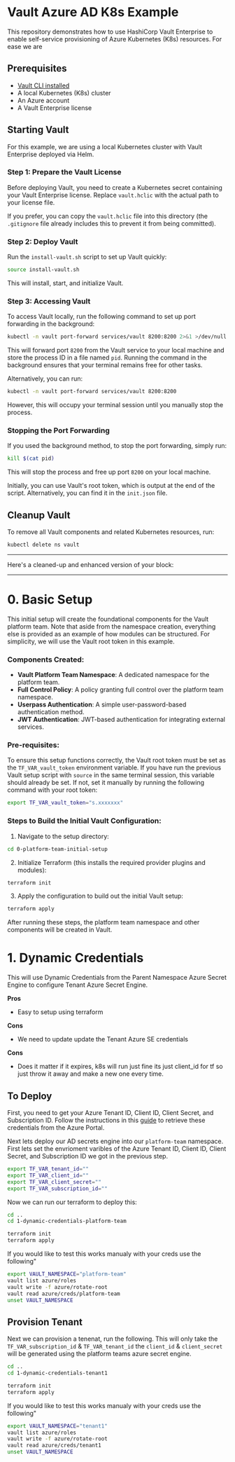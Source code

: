 # Vault Azure AD K8s Example

This repository demonstrates how to use HashiCorp Vault Enterprise to enable self-service provisioning of Azure Kubernetes (K8s) resources. For ease we are 

## Prerequisites
* [Vault CLI installed](https://developer.hashicorp.com/vault/docs/install)
* A local Kubernetes (K8s) cluster
* An Azure account
* A Vault Enterprise license

## Starting Vault

For this example, we are using a local Kubernetes cluster with Vault Enterprise deployed via Helm.

### Step 1: Prepare the Vault License

Before deploying Vault, you need to create a Kubernetes secret containing your Vault Enterprise license. Replace `vault.hclic` with the actual path to your license file.

If you prefer, you can copy the `vault.hclic` file into this directory (the `.gitignore` file already includes this to prevent it from being committed).

### Step 2: Deploy Vault

Run the `install-vault.sh` script to set up Vault quickly:

```bash
source install-vault.sh
```

This will install, start, and initialize Vault.

### Step 3: Accessing Vault

To access Vault locally, run the following command to set up port forwarding in the background:

```bash
kubectl -n vault port-forward services/vault 8200:8200 2>&1 >/dev/null & PORT_FORWARD_PID=$!; echo $PORT_FORWARD_PID > pid
```

This will forward port `8200` from the Vault service to your local machine and store the process ID in a file named `pid`. Running the command in the background ensures that your terminal remains free for other tasks.

Alternatively, you can run:

```bash
kubectl -n vault port-forward services/vault 8200:8200
```

However, this will occupy your terminal session until you manually stop the process.

### Stopping the Port Forwarding

If you used the background method, to stop the port forwarding, simply run:

```bash
kill $(cat pid)
```

This will stop the process and free up port `8200` on your local machine.

Initially, you can use Vault's root token, which is output at the end of the script. Alternatively, you can find it in the `init.json` file.

## Cleanup Vault

To remove all Vault components and related Kubernetes resources, run:

```bash
kubectl delete ns vault
```

---

Here's a cleaned-up and enhanced version of your block:

---

# 0. Basic Setup

This initial setup will create the foundational components for the Vault platform team. Note that aside from the namespace creation, everything else is provided as an example of how modules can be structured. For simplicity, we will use the Vault root token in this example.

### Components Created:
- **Vault Platform Team Namespace**: A dedicated namespace for the platform team.
- **Full Control Policy**: A policy granting full control over the platform team namespace.
- **Userpass Authentication**: A simple user-password-based authentication method.
- **JWT Authentication**: JWT-based authentication for integrating external services.

### Pre-requisites:

To ensure this setup functions correctly, the Vault root token must be set as the `TF_VAR_vault_token` environment variable. If you have run the previous Vault setup script with `source` in the same terminal session, this variable should already be set. If not, set it manually by running the following command with your root token:

```bash
export TF_VAR_vault_token="s.xxxxxxx"
```

### Steps to Build the Initial Vault Configuration:

1. Navigate to the setup directory:

```bash
cd 0-platform-team-initial-setup
```

2. Initialize Terraform (this installs the required provider plugins and modules):

```bash
terraform init
```

3. Apply the configuration to build out the initial Vault setup:

```bash
terraform apply
```

After running these steps, the platform team namespace and other components will be created in Vault.

# 1. Dynamic Credentials
This will use Dynamic Credentials from the Parent Namespace Azure Secret Engine to configure Tenant Azure Secret Engine. 

**Pros**
* Easy to setup using terraform

**Cons**
* We need to update update the Tenant Azure SE credentials

**Cons**
* Does it matter if it expires, k8s will run just fine its just client_id for tf so just throw it away and make a new one every time. 

## To Deploy

First, you need to get your Azure Tenant ID, Client ID, Client Secret, and Subscription ID. Follow the instructions in this [guide](./azure-credentials-setup.md) to retrieve these credentials from the Azure Portal.


Next lets deploy our AD secrets engine into our `platform-team` namespace. First lets set the envrioment varibles of the Azure Tenant ID, Client ID, Client Secret, and Subscription ID we got in the previous step.

```bash
export TF_VAR_tenant_id=""
export TF_VAR_client_id=""
export TF_VAR_client_secret=""
export TF_VAR_subscription_id=""
```

Now we can run our terraform to deploy this:

```bash
cd ..
cd 1-dynamic-credentials-platform-team

terraform init
terraform apply
```

If you would like to test this works manualy with your creds use the following"
```bash
export VAULT_NAMESPACE="platform-team"
vault list azure/roles
vault write -f azure/rotate-root 
vault read azure/creds/platform-team
unset VAULT_NAMESPACE
```

## Provision Tenant
Next we can provision a tenenat, run the following. This will only take the `TF_VAR_subscription_id` & `TF_VAR_tenant_id` the `client_id` & `client_secret` will be generated using the platform teams azure secret engine. 

```bash
cd ..
cd 1-dynamic-credentials-tenant1

terraform init
terraform apply
```

If you would like to test this works manualy with your creds use the following"
```bash
export VAULT_NAMESPACE="tenant1"
vault list azure/roles
vault write -f azure/rotate-root 
vault read azure/creds/tenant1
unset VAULT_NAMESPACE
```
